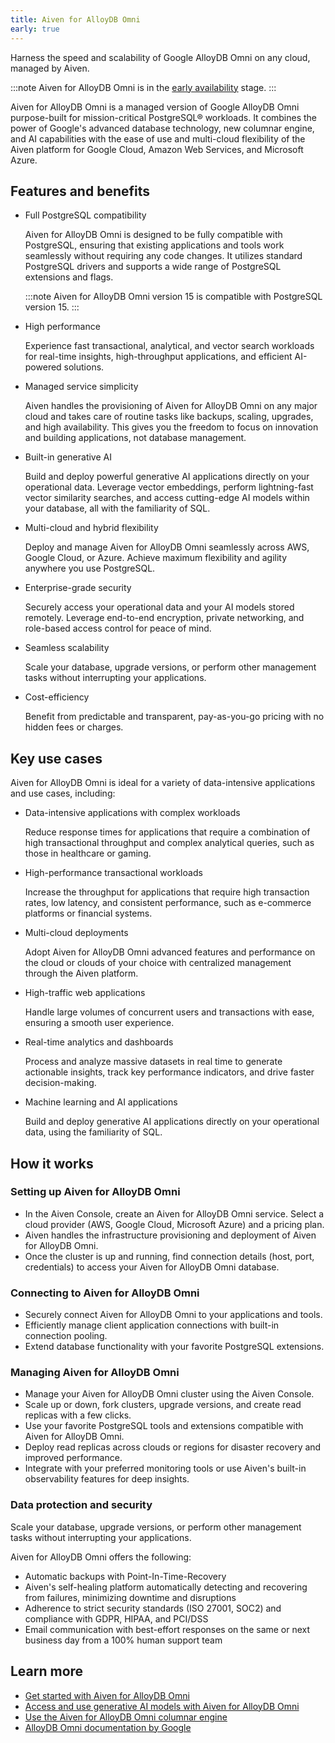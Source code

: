 ```yaml
---
title: Aiven for AlloyDB Omni
early: true
---
```


Harness the speed and scalability of Google AlloyDB Omni on any cloud, managed by Aiven.

:::note
Aiven for AlloyDB Omni is in the
[early availability](/docs/platform/concepts/service-and-feature-releases#early-availability-) stage.
:::

Aiven for AlloyDB Omni is a managed version of Google AlloyDB Omni purpose-built for
mission-critical PostgreSQL® workloads. It combines the power of Google's advanced database
technology, new columnar engine, and AI capabilities with the ease of use and multi-cloud
flexibility of the Aiven platform for Google Cloud, Amazon Web Services, and Microsoft Azure.

## Features and benefits

- Full PostgreSQL compatibility

  Aiven for AlloyDB Omni is designed to be fully compatible with PostgreSQL, ensuring that existing
  applications and tools work seamlessly without requiring any code changes. It utilizes
  standard PostgreSQL drivers and supports a wide range of PostgreSQL extensions and flags.

  :::note
  Aiven for AlloyDB Omni version 15 is compatible with PostgreSQL version 15.
  :::

- High performance

  Experience fast transactional, analytical, and vector search workloads for real-time
  insights, high-throughput applications, and efficient AI-powered solutions.

- Managed service simplicity

  Aiven handles the provisioning of Aiven for AlloyDB Omni on any major cloud and takes care
  of routine tasks like backups, scaling, upgrades, and high availability. This gives you the
  freedom to focus on innovation and building applications, not database management.

- Built-in generative AI

  Build and deploy powerful generative AI applications directly on your operational data.
  Leverage vector embeddings, perform lightning-fast vector similarity searches, and access
  cutting-edge AI models within your database, all with the familiarity of SQL.

- Multi-cloud and hybrid flexibility

  Deploy and manage Aiven for AlloyDB Omni seamlessly across AWS, Google Cloud, or Azure.
  Achieve maximum flexibility and agility anywhere you use PostgreSQL.

- Enterprise-grade security

  Securely access your operational data and your AI models stored remotely. Leverage
  end-to-end encryption, private networking, and role-based access control for peace of
  mind.

- Seamless scalability

  Scale your database, upgrade versions, or perform other management tasks without
  interrupting your applications.

- Cost-efficiency

  Benefit from predictable and transparent, pay-as-you-go pricing with no hidden fees or
  charges.

## Key use cases

Aiven for AlloyDB Omni is ideal for a variety of data-intensive applications and use cases,
including:

- Data-intensive applications with complex workloads

  Reduce response times for
  applications that require a combination of high transactional throughput and complex
  analytical queries, such as those in healthcare or gaming.

- High-performance transactional workloads

  Increase the throughput for applications that
  require high transaction rates, low latency, and consistent performance, such as
  e-commerce platforms or financial systems.

- Multi-cloud deployments

  Adopt Aiven for AlloyDB Omni advanced features and performance
  on the cloud or clouds of your choice with centralized management through the Aiven
  platform.

- High-traffic web applications

  Handle large volumes of concurrent users and transactions
  with ease, ensuring a smooth user experience.

- Real-time analytics and dashboards

  Process and analyze massive datasets in real time to
  generate actionable insights, track key performance indicators, and drive faster
  decision-making.

- Machine learning and AI applications

  Build and deploy generative AI applications
  directly on your operational data, using the familiarity of SQL.

## How it works

### Setting up Aiven for AlloyDB Omni

- In the Aiven Console, create an Aiven for AlloyDB Omni service. Select a cloud
  provider (AWS, Google Cloud, Microsoft Azure) and a pricing plan.
- Aiven handles the infrastructure provisioning and deployment of Aiven for AlloyDB Omni.
- Once the cluster is up and running, find connection details (host, port, credentials)
  to access your Aiven for AlloyDB Omni database.

### Connecting to Aiven for AlloyDB Omni

- Securely connect Aiven for AlloyDB Omni to your applications and tools.
- Efficiently manage client application connections with built-in connection pooling.
- Extend database functionality with your favorite PostgreSQL extensions.

### Managing Aiven for AlloyDB Omni

- Manage your Aiven for AlloyDB Omni cluster using the Aiven Console.
- Scale up or down, fork clusters, upgrade versions, and create read replicas with a few clicks.
- Use your favorite PostgreSQL tools and extensions compatible with Aiven for AlloyDB Omni.
- Deploy read replicas across clouds or regions for disaster recovery and improved performance.
- Integrate with your preferred monitoring tools or use Aiven's built-in observability
  features for deep insights.

### Data protection and security

Scale your database, upgrade versions, or perform other management tasks without
interrupting your applications.

Aiven for AlloyDB Omni offers the following:

- Automatic backups with Point-In-Time-Recovery
- Aiven's self-healing platform automatically detecting and recovering from failures,
  minimizing downtime and disruptions
- Adherence to strict security standards (ISO 27001, SOC2) and compliance with
  GDPR, HIPAA, and PCI/DSS
- Email communication with best-effort responses on the same or next business day from a
  100% human support team

## Learn more

- [Get started with Aiven for AlloyDB Omni](/docs/products/alloydbomni/get-started)
- [Access and use generative AI models with Aiven for AlloyDB Omni](/docs/products/alloydbomni/access-ai-models)
- [Use the Aiven for AlloyDB Omni columnar engine](/docs/products/alloydbomni/use-columnar-engine)
- [AlloyDB Omni documentation by Google](https://cloud.google.com/alloydb/docs/omni)
